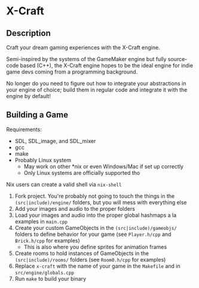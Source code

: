 # X-Craft

## Description

Craft your dream gaming experiences with the X-Craft engine.

Semi-inspired by the systems of the GameMaker engine but fully source-code based (C++), the X-Craft engine hopes to be the ideal engine for indie game devs coming from a programming background.

No longer do you need to figure out how to integrate your abstractions in your engine of choice; build them in regular code and integrate it with the engine by default!

## Building a Game

Requirements:

- SDL, SDL_image, and SDL_mixer
- gcc
- make
- Probably Linux system
  + May work on other \*nix or even Windows/Mac if set up correctly
  + Only Linux systems are officially supported tho

Nix users can create a valid shell via `nix-shell`

1. Fork project. You're probably not going to touch the things in the `(src|include)/engine/` folders, but you will mess with everything else
2. Add your images and audio to the proper folders
3. Load your images and audio into the proper global hashmaps a la examples in `main.cpp`
4. Create your custom GameObjects in the `(src|include)/gameobjs/` folders to define behavior for your game (see `Player.h/cpp` and `Brick.h/cpp` for examples)
   - This is also where you define sprites for animation frames
5. Create rooms to hold instances of GameObjects in the `(src|include)/rooms/` folders (see `Room0.h/cpp` for examples)
6. Replace `x-craft` with the name of your game in the `Makefile` and in `src/engine/globals.cpp`
7. Run `make` to build your binary

